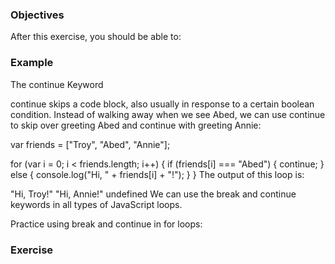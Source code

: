 <!--{ ids:[], language:'JavaScript', type:'workshop', order: 20, name:'Logical Operators', description:'List the logical operators and explain what they do.' }-->

### Objectives

After this exercise, you should be able to:



### Example

The continue Keyword

continue skips a code block, also usually in response to a certain boolean condition. Instead of walking away when we see Abed, we can use continue to skip over greeting Abed and continue with greeting Annie:

var friends = ["Troy", "Abed", "Annie"];

for (var i = 0; i < friends.length; i++) {
  if (friends[i] === "Abed") {
    continue;
  } else {
    console.log("Hi, " + friends[i] + "!");
  }
}
The output of this loop is:

"Hi, Troy!"
"Hi, Annie!"
undefined
We can use the break and continue keywords in all types of JavaScript loops.

Practice using break and continue in for loops:

### Exercise
